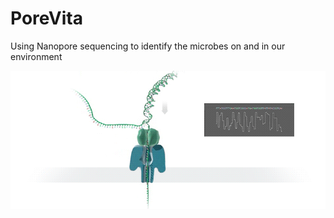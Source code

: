 # PoreVita
Using Nanopore sequencing to identify the microbes on and in our environment

![](https://github.com/devonorourke/Pore604/raw/master/images/sequencing-animated.gif)

